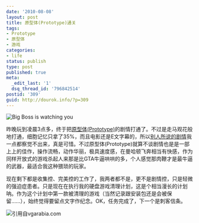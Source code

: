 ```yaml
---
date: '2010-08-08'
layout: post
title: 原型体(Prototype)通关
tags:
- Prototype
- 原型体
- 游戏
categories:
- life
status: publish
type: post
published: true
meta:
  _edit_last: '1'
  dsq_thread_id: '796842514'
postid: '309'
guid: http://dourok.info/?p=309
---
```

![](http://i563.photobucket.com/albums/ss74/naviichi/ad12.jpg "Big Boss is watching you")

昨晚玩到凌晨3点多，终于把[原型体(Prototype)](http://zh.wikipedia.org/zh-cn/%E8%99%90%E6%9D%80%E5%8E%9F%E5%BD%A2)的剧情打通了。不过是走马观花般地打通，细胞记忆只拿了35%，而且电影还是E文字幕的，所以[别人所说的剧情](http://game.ali213.net/thread-2757401-1-1.html "剧透警告")我一点都察觉不出来，真是可惜。不过原型体(Prototype)就算不谈剧情也是是一部上上的佳作，操作流畅，动作华丽，极具速度感，在曼哈顿飞奔相当有快感，作为同样开放式的游戏杀起人来那是比GTA牛逼哄哄的多，个人感觉那肉鞭才是最牛逼的武器，最适合我这种猥琐的玩家。

现在剩下都是收集控、完美控的工作了，我两者都不是，更不是剧情控，只是轻微的强迫症患者。只是现在在执行我的硬盘游戏清理计划，这是个相当漫长的计划呐。作为这个计划中第一款被清理的游戏（当然记录跟安装包还是会被保留……），始终觉得要留点文字作纪念。OK，任务完成了，下一个是刺客信条。

![](http://www.vgarabia.com/wp-content/uploads/2009/06/prototype_042508_7263.jpg "引用自vgarabia.com")
